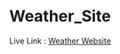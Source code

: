 ﻿# Weather_Site

Live Link : <a href="https://vishalmsahani.github.io/Weather_Site/"> Weather Website</a>
